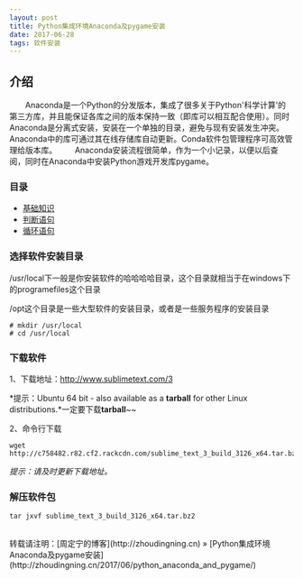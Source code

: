 ```yaml
---
layout: post
title: Python集成环境Anaconda及pygame安装
date: 2017-06-28
tags: 软件安装 
---
```


## 介绍

　　Anaconda是一个Python的分发版本，集成了很多关于Python'科学计算'的第三方库，并且能保证各库之间的版本保持一致（即库可以相互配合使用）。同时Anaconda是分离式安装，安装在一个单独的目录，避免与现有安装发生冲突。Anaconda中的库可通过其在线存储库自动更新。Conda软件包管理程序可高效管理给版本库。
　　Anaconda安装流程很简单，作为一个小记录，以便以后查阅，同时在Anaconda中安装Python游戏开发库pygame。



### 目录

* [基础知识](#change-dir)
* [判断语句](#download-soft)
* [循环语句](#tar-package)

### <a name="change-dir"></a>选择软件安装目录

/usr/local下一般是你安装软件的哈哈哈哈目录，这个目录就相当于在windows下的programefiles这个目录

/opt这个目录是一些大型软件的安装目录，或者是一些服务程序的安装目录
```
# mkdir /usr/local
# cd /usr/local
```

### <a name="download-soft"></a>下载软件

1、下载地址：http://www.sublimetext.com/3

*提示：Ubuntu 64 bit - also available as a **tarball** for other Linux distributions.*一定要下载**tarball**~~

2、命令行下载
```
wget http://c758482.r82.cf2.rackcdn.com/sublime_text_3_build_3126_x64.tar.bz2
```
*提示：请及时更新下载地址。*

### <a name="tar-package"></a>解压软件包
```
tar jxvf sublime_text_3_build_3126_x64.tar.bz2
```

<br>
转载请注明：[周定宁的博客](http://zhoudingning.cn) » [Python集成环境Anaconda及pygame安装](http://zhoudingning.cn/2017/06/python_anaconda_and_pygame/)   

